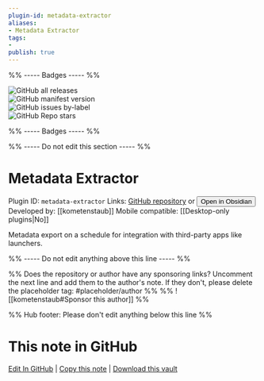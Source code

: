 ```yaml
---
plugin-id: metadata-extractor
aliases:
- Metadata Extractor
tags: 
- 
publish: true
---
```


%% ----- Badges ----- %%

![GitHub all releases](https://img.shields.io/github/downloads/kometenstaub/metadata-extractor/total?color=573E7A&logo=github&style=for-the-badge)   
![GitHub manifest version](https://img.shields.io/github/manifest-json/v/kometenstaub/metadata-extractor?color=573E7A&logo=github&style=for-the-badge)   
![GitHub issues by-label](https://img.shields.io/github/issues/kometenstaub/metadata-extractor/help%20wanted?color=573E7A&logo=github&style=for-the-badge)   
![GitHub Repo stars](https://img.shields.io/github/stars/kometenstaub/metadata-extractor?color=573E7A&logo=github&style=for-the-badge)

%% ----- Badges ----- %%

%% ----- Do not edit this section ----- %%

# Metadata Extractor

Plugin ID: `metadata-extractor`
Links: [GitHub repository](https://github.com/kometenstaub/metadata-extractor) or [<button id=HH>Open in Obsidian</button>](obsidian://goto-plugin?id=metadata-extractor)
Developed by: [[kometenstaub]]
Mobile compatible: [[Desktop-only plugins|No]]

Metadata export on a schedule for integration with third-party apps like launchers.

%% ----- Do not edit anything above this line ----- %% 

%% Does the repository or author have any sponsoring links? Uncomment the next line and add them to the author's note. If they don't, please delete the placeholder tag: #placeholder/author %%
%% ![[kometenstaub#Sponsor this author]] %%

%% Hub footer: Please don't edit anything below this line %%

# This note in GitHub

<span class="git-footer">[Edit In GitHub](https://github.dev/obsidian-community/obsidian-hub/blob/main/02%20-%20Community%20Expansions/02.05%20All%20Community%20Expansions/Plugins/metadata-extractor.md "git-hub-edit-note") | [Copy this note](https://raw.githubusercontent.com/obsidian-community/obsidian-hub/main/02%20-%20Community%20Expansions/02.05%20All%20Community%20Expansions/Plugins/metadata-extractor.md "git-hub-copy-note") | [Download this vault](https://github.com/obsidian-community/obsidian-hub/archive/refs/heads/main.zip "git-hub-download-vault") </span>